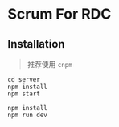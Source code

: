 # Scrum For RDC

## Installation

> 推荐使用 `cnpm`

```
cd server
npm install
npm start
```

```
npm install
npm run dev
```